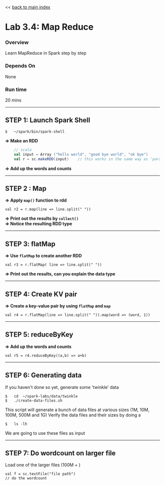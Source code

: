 <link rel='stylesheet' href='../assets/css/main.css'/>

<< [back to main index](../README.md) 

Lab 3.4: Map Reduce
===================
### Overview
Learn MapReduce in Spark step by step

### Depends On 
None

### Run time
20 mins


--------------------------
STEP 1: Launch Spark Shell
--------------------------
 
    $   ~/spark/bin/spark-shell


**=> Make an RDD**

```scala
    // scala
    val input = Array ("hello world", "good bye world", "ok bye")
    val r = sc.makeRDD(input)    // this works in the same way as 'parallelize'
```
**=> Add up the words and counts**

------------
STEP 2 : Map
------------
**=> Apply `map()` function to rdd**  

    val r2 = r.map(line => line.split(" "))

**=> Print out the results by `collect()`**  
**=> Notice the resulting RDD type**

---------------
STEP 3: flatMap
---------------
**=> Use `flatMap` to create another RDD**

    val r3 = r.flatMap( line => line.split(" "))

**=> Print out the results, can you explain the data type**


----------------------
STEP 4: Create KV pair
----------------------
**=> Create a key-value pair by using `flatMap` and `map`**  

    val r4 = r.flatMap(line => line.split(" ")).map(word => (word, 1))

-------------------
STEP 5: reduceByKey
-------------------
**=> Add up the words and counts** 

    val r5 = r4.reduceByKey((a,b) => a+b)


------------------------
STEP 6:  Generating data
------------------------
If you haven't done so yet,  generate some 'twinkle' data

    $   cd  ~/spark-labs/data/twinkle
    $   ./create-data-files.sh

This script will generate a bunch of data files at various sizes (1M, 10M, 100M, 500M and 1G)
Verify the data files and their sizes by doing a

    $   ls -lh

We are going to use these files as input


------------------------
STEP 7:  Do wordcount on larger file
------------------------
Load one of the larger files (100M + )

    val f = sc.textFile("file path")
    // do the wordcount

